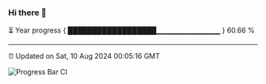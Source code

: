 ### Hi there 👋

⏳ Year progress { ██████████████████▁▁▁▁▁▁▁▁▁▁▁▁ } 60.66 %

---

⏰ Updated on Sat, 10 Aug 2024 00:05:16 GMT

![Progress Bar CI](https://github.com/liununu/liununu/workflows/Progress%20Bar%20CI/badge.svg)
